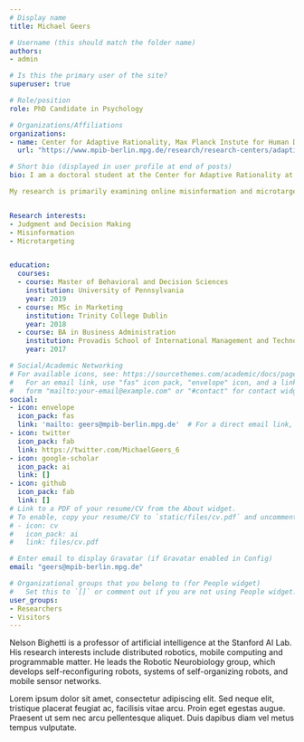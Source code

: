 ```yaml
---
# Display name
title: Michael Geers

# Username (this should match the folder name)
authors:
- admin

# Is this the primary user of the site?
superuser: true

# Role/position
role: PhD Candidate in Psychology

# Organizations/Affiliations
organizations:
- name: Center for Adaptive Rationality, Max Planck Instute for Human Development
  url: "https://www.mpib-berlin.mpg.de/research/research-centers/adaptive-rationality"

# Short bio (displayed in user profile at end of posts)
bio: I am a doctoral student at the Center for Adaptive Rationality at the Max Planck Institute for Human Development in Berlin working jointly with Ralph Hertwig and Stefan Herzog. I am also a fellow of the International Max Planck Research School on the Life Course (LIFE).

My research is primarily examining online misinformation and microtargeting from a cognitive perspective. To this end, I investigate how the human mind grapples with these novel digital challenges. Ultimately, I hope this research will motivate interventions aimed at promoting more reflected and autonomous online behaviors.


Research interests:
- Judgment and Decision Making
- Misinformation
- Microtargeting


education:
  courses:
  - course: Master of Behavioral and Decision Sciences
    institution: University of Pennsylvania
    year: 2019
  - course: MSc in Marketing
    institution: Trinity College Dublin
    year: 2018
  - course: BA in Business Administration
    institution: Provadis School of International Management and Technology
    year: 2017

# Social/Academic Networking
# For available icons, see: https://sourcethemes.com/academic/docs/page-builder/#icons
#   For an email link, use "fas" icon pack, "envelope" icon, and a link in the
#   form "mailto:your-email@example.com" or "#contact" for contact widget.
social:
- icon: envelope
  icon_pack: fas
  link: 'mailto: geers@mpib-berlin.mpg.de'  # For a direct email link, use "mailto:test@example.org".
- icon: twitter
  icon_pack: fab
  link: https://twitter.com/MichaelGeers_6
- icon: google-scholar
  icon_pack: ai
  link: []
- icon: github
  icon_pack: fab
  link: []
# Link to a PDF of your resume/CV from the About widget.
# To enable, copy your resume/CV to `static/files/cv.pdf` and uncomment the lines below.
# - icon: cv
#   icon_pack: ai
#   link: files/cv.pdf

# Enter email to display Gravatar (if Gravatar enabled in Config)
email: "geers@mpib-berlin.mpg.de"

# Organizational groups that you belong to (for People widget)
#   Set this to `[]` or comment out if you are not using People widget.
user_groups:
- Researchers
- Visitors
---
```


Nelson Bighetti is a professor of artificial intelligence at the Stanford AI Lab. His research interests include distributed robotics, mobile computing and programmable matter. He leads the Robotic Neurobiology group, which develops self-reconfiguring robots, systems of self-organizing robots, and mobile sensor networks.

Lorem ipsum dolor sit amet, consectetur adipiscing elit. Sed neque elit, tristique placerat feugiat ac, facilisis vitae arcu. Proin eget egestas augue. Praesent ut sem nec arcu pellentesque aliquet. Duis dapibus diam vel metus tempus vulputate.
